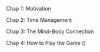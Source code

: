 Chap 1: Motivation

Chap 2: Time Management

Chap 3: The Mind-Body Connection

Chap 4: How to Play the Game ()